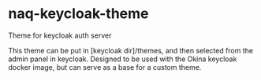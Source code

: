 # naq-keycloak-theme
Theme for keycloak auth server

This theme can be put in [keycloak dir]/themes, and then selected from the admin panel in keycloak.
Designed to be used with the Okina keycloak docker image, but can serve as a base for a custom theme.
